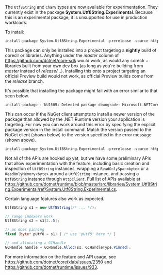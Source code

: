 The `Utf8String` and `Char8` types are now available for experimentation. They currently exist in the package __System.Utf8String.Experimental__. Because this is an experimental package, it is unsupported for use in production workloads.

To install:

```ps 
install-package System.Utf8String.Experimental -prerelease -source https://dotnetfeed.blob.core.windows.net/dotnet-core/index.json
```

This package can only be installed into a project targeting a __nightly__ build of coreclr or libraries. Anything under the _master_ column of https://github.com/dotnet/core-sdk would work, as would any coreclr + libraries built from your own dev box (as long as you're building from _master_ instead of _release/..._). Installing this onto a project targeting an official Preview build would not work, as official Preview builds come from the _release_ branch.

It's possible that installing the package might fail with an error similar to that seen below.

```txt
install-package : NU1605: Detected package downgrade: Microsoft.NETCore.Platforms from 3.0.0-preview6.19251.6 to 3.0.0-preview6.19223.2. Reference the package directly from the project to select a different version.
```

This can occur if the NuGet client attempts to install a newer version of the package than allowed by the .NET Runtime version your application is targeting. For now you can work around this error by specifying the explicit package version in the install command. Match the version passed to the NuGet client (shown below) to the version specified in the error message (shown above).

```ps
install-package System.Utf8String.Experimental -prerelease -source https://dotnetfeed.blob.core.windows.net/dotnet-core/index.json -version 3.0.0-preview6.19223.2
```

Not all of the APIs are hooked up yet, but we have some preliminary APIs that allow experimentation with the feature, including basic creation and inspection of `Utf8String` instances, wrapping a `ReadOnlySpan<byte>` or a `ReadOnlyMemory<byte>` around a `Utf8String` instance, and passing a `Utf8String` instance through `HttpClient`. Full list of APIs available at https://github.com/dotnet/runtime/blob/master/src/libraries/System.Utf8String.Experimental/ref/System.Utf8String.Experimental.cs.

Certain language features also work as expected.

```cs
Utf8String s1 = new Utf8String(/* ... */);

// range indexers work
Utf8String s2 = s1[2..5];

// as does pinning
fixed (byte* pUtf8 = s1) { /* use 'pUtf8' here */ }

// and allocating a GCHandle
GCHandle handle = GCHandle.Alloc(s1, GCHandleType.Pinned);
```

For more information on the feature and API usage, see https://github.com/dotnet/corefxlab/issues/2350 and https://github.com/dotnet/runtime/issues/933.
